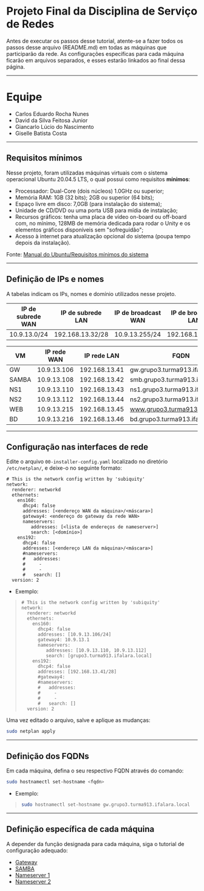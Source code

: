 # Projeto Final da Disciplina de Serviço de Redes

Antes de executar os passos desse tutorial, atente-se a fazer todos os passos desse arquivo (README.md) em todas as máquinas que participarão da rede. As configurações específicas para cada máquina ficarão em arquivos separados, e esses estarão linkados ao final dessa página.

---

# Equipe

- Carlos Eduardo Rocha Nunes
- David da Silva Feitosa Junior
- Giancarlo Lúcio do Nascimento
- Giselle Batista Costa

---

## Requisitos mínimos

Nesse projeto, foram utilizadas máquinas virtuais com o sistema operacional Ubuntu 20.04.5 LTS, o qual possui como requisitos **mínimos**:

- Processador: Dual-Core (dois núcleos) 1.0GHz ou superior;
- Memória RAM: 1GB (32 bits); 2GB ou superior (64 bits);
- Espaço livre em disco: 7,0GB (para instalação do sistema);
- Unidade de CD/DVD ou uma porta USB para mídia de instalação;
- Recursos gráficos: tenha uma placa de vídeo on-board ou off-board com, no mínimo, 128MB de memória dedicada para rodar o Unity e os elementos gráficos disponíveis sem "sofreguidão";
- Acesso à internet para atualização opcional do sistema (poupa tempo depois da instalação).

Fonte: [Manual do Ubuntu/Requisitos mínimos do sistema](https://pt.wikibooks.org/wiki/Manual_do_Ubuntu/Requisitos_mínimos_do_sistema)

---

## Definição de IPs e nomes

A tabelas indicam os IPs, nomes e domínio utilizados nesse projeto.

| IP de subrede WAN | IP de subrede LAN | IP de broadcast WAN | IP de broadcast LAN | Domínio (zona)                |
| ----------------- | ----------------- | ------------------- | ------------------- | ----------------------------- |
| 10.9.13.0/24      | 192.168.13.32/28  | 10.9.13.255/24      | 192.168.13.47/28    | grupo3.turma913.ifalara.local |

| VM    | IP rede WAN | IP rede LAN   | FQDN                              |
| ----- | ----------- | ------------- | --------------------------------- |
| GW    | 10.9.13.106 | 192.168.13.41 | gw.grupo3.turma913.ifalara.local  |
| SAMBA | 10.9.13.108 | 192.168.13.42 | smb.grupo3.turma913.ifalara.local |
| NS1   | 10.9.13.110 | 192.168.13.43 | ns1.grupo3.turma913.ifalara.local |
| NS2   | 10.9.13.112 | 192.168.13.44 | ns2.grupo3.turma913.ifalara.local |
| WEB   | 10.9.13.215 | 192.168.13.45 | www.grupo3.turma913.ifalara.local |
| BD    | 10.9.13.216 | 192.168.13.46 | bd.grupo3.turma913.ifalara.local  |

---

## Configuração nas interfaces de rede

Edite o arquivo `00-installer-config.yaml` localizado no diretório `/etc/netplan/`, e deixe-o no seguinte formato:

```
# This is the network config written by 'subiquity'
network:
  renderer: networkd
  ethernets:
    ens160:
      dhcp4: false
      addresses: [<endereço WAN da máquina>/<máscara>]
      gateway4: <endereço do gateway da rede WAN>
      nameservers:
         addresses: [<lista de endereços de nameserver>]
         search: [<domínio>]
    ens192:
      dhcp4: false
      addresses: [<endereço LAN da máquina>/<máscara>]
      #nameservers:
      #   addresses:
      #     -
      #     -
      #   search: []
  version: 2
```

- Exemplo:

> ```
> # This is the network config written by 'subiquity'
> network:
>   renderer: networkd
>   ethernets:
>     ens160:
>       dhcp4: false
>       addresses: [10.9.13.106/24]
>       gateway4: 10.9.13.1
>       nameservers:
>          addresses: [10.9.13.110, 10.9.13.112]
>          search: [grupo3.turma913.ifalara.local]
>     ens192:
>       dhcp4: false
>       addresses: [192.168.13.41/28]
>       #gateway4:
>       #nameservers:
>       #   addresses:
>       #     -
>       #     -
>       #   search: []
>   version: 2
> ```

Uma vez editado o arquivo, salve e aplique as mudanças:

```bash
sudo netplan apply
```

---

## Definição dos FQDNs

Em cada máquina, defina o seu respectivo FQDN através do comando:

```bash
sudo hostnamectl set-hostname <fqdn>
```

- Exemplo:

> ```bash
> sudo hostnamectl set-hostname gw.grupo3.turma913.ifalara.local
> ```

---

## Definição específica de cada máquina

A depender da função designada para cada máquina, siga o tutorial de configuração adequado:

- [Gateway](https://github.com/eduardor0cha/projeto-final-inre/blob/main/gateway.md)
- [SAMBA](https://github.com/eduardor0cha/projeto-final-inre/blob/main/samba.md)
- [Nameserver 1](https://github.com/eduardor0cha/projeto-final-inre/blob/main/nameserver1.md)
- [Nameserver 2](https://github.com/eduardor0cha/projeto-final-inre/blob/main/nameserver2.md)
